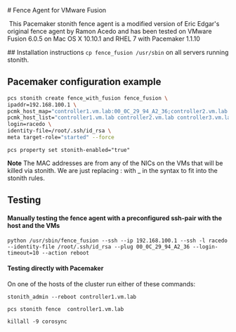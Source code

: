 # Fence Agent for VMware Fusion

 This Pacemaker stonith fence agent is a modified version of Eric Edgar's original fence agent by Ramon Acedo and has been tested on VMware Fusion 6.0.5 on Mac OS X 10.10.1 and RHEL 7 with Pacemaker 1.1.10

## Installation instructions
`cp fence_fusion /usr/sbin` on all servers running stonith.

## Pacemaker configuration example

```bash
pcs stonith create fence_with_fusion fence_fusion \
ipaddr=192.168.100.1 \
pcmk_host_map="controller1.vm.lab:00_0C_29_94_A2_36;controller2.vm.lab:00_0C_29_87_5F_A3;controller3.vm.lab:00_0C_29_81_19_CD" \
pcmk_host_list="controller1.vm.lab controller2.vm.lab controller3.vm.lab" \
login=racedo \
identity-file=/root/.ssh/id_rsa \
meta target-role="started" --force
```

`pcs property set stonith-enabled="true"`

**Note**
The MAC addresses are from any of the NICs on the VMs that will be killed via stonith.  We are just replacing : with _ in the syntax to fit into the stonith rules.

## Testing
#### Manually testing the fence agent with a preconfigured ssh-pair with the host and the VMs

   `python /usr/sbin/fence_fusion --ssh --ip 192.168.100.1 --ssh -l racedo --identity-file /root/.ssh/id_rsa --plug 00_0C_29_94_A2_36 --login-timeout=10 --action reboot`

#### Testing directly with Pacemaker
   On one of the hosts of the cluster run either of these commands: 

   `stonith_admin --reboot controller1.vm.lab`

   `pcs stonith fence  controller1.vm.lab`

   `killall -9 corosync`

